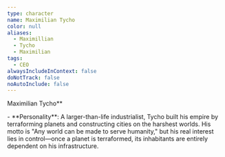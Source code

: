 ```yaml
---
type: character
name: Maximilian Tycho
color: null
aliases:
  - Maximillian
  - Tycho
  - Maximilian
tags:
  - CEO
alwaysIncludeInContext: false
doNotTrack: false
noAutoInclude: false
---
```

Maximilian Tycho\*\*

\- \*\*Personality\*\*: A larger-than-life industrialist, Tycho built his empire by terraforming planets and constructing cities on the harshest worlds. His motto is "Any world can be made to serve humanity," but his real interest lies in control—once a planet is terraformed, its inhabitants are entirely dependent on his infrastructure.